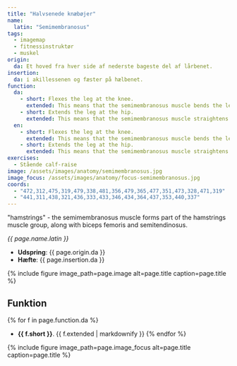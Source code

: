 ```yaml
---
title: "Halvsenede knæbøjer"
name:
  latin: "Semimembranosus"
tags:
  - imagemap
  - fitnessinstruktør
  - muskel
origin: 
  da: Et hoved fra hver side af nederste bageste del af lårbenet.
insertion: 
  da: i akillessenen og fæster på hælbenet.
function:
  da:
    - short: Flexes the leg at the knee.
      extended: This means that the semimembranosus muscle bends the leg at the knee joint such that there is a decrease in the angle between the lower leg and the upper leg.
    - short: Extends the leg at the hip.
      extended: This means that the semimembranosus muscle straightens the hip joint such that there is an increase in the angle between the upper leg and the torso.
  en:
    - short: Flexes the leg at the knee.
      extended: This means that the semimembranosus muscle bends the leg at the knee joint such that there is a decrease in the angle between the lower leg and the upper leg.
    - short: Extends the leg at the hip.
      extended: This means that the semimembranosus muscle straightens the hip joint such that there is an increase in the angle between the upper leg and the torso.
exercises:
  - Stående calf-raise
image: /assets/images/anatomy/semimembranosus.jpg
image_focus: /assets/images/anatomy/focus-semimembranosus.jpg
coords:
  - "472,312,475,319,479,338,481,356,479,365,477,351,473,328,471,319"
  - "441,311,438,321,436,333,433,346,434,364,437,353,440,337"
---
```


"hamstrings" - the semimembranosus muscle forms part of the hamstrings muscle group, along with biceps femoris and semitendinosus.

_{{ page.name.latin }}_

- **Udspring**: {{ page.origin.da }}
- **Hæfte**: {{ page.insertion.da }}

{% include figure image_path=page.image alt=page.title caption=page.title %}

## Funktion

{% for f in page.function.da %}
- **{{ f.short }}**.
  {{ f.extended | markdownify }}
{% endfor %}

{% include figure image_path=page.image_focus alt=page.title caption=page.title %}
